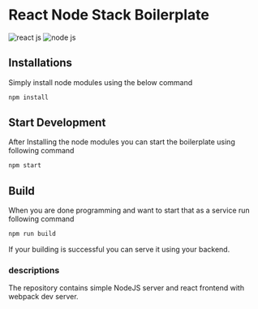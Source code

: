 # React Node Stack Boilerplate

![react js ](https://upload.wikimedia.org/wikipedia/commons/thumb/a/a7/React-icon.svg/1280px-React-icon.svg.png)
![node js](https://upload.wikimedia.org/wikipedia/commons/thumb/d/d9/Node.js_logo.svg/590px-Node.js_logo.svg.png)

## Installations

Simply install node modules using the below command

```sh
npm install
```

## Start Development

After Installing the node modules you can start the boilerplate using following command

```sh
npm start
```

## Build

When you are done programming and want to start that as a service run following command

```sh
npm run build
```

If your building is successful you can serve it using your backend.  


### descriptions

The repository contains simple NodeJS server and react frontend with webpack dev server.
